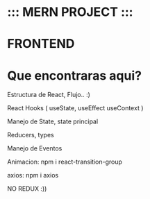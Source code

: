 # ::: MERN PROJECT :::

# FRONTEND

# Que encontraras aqui?

Estructura de React, Flujo.. :)

React Hooks ( useState, useEffect useContext )

Manejo de State, state principal

Reducers, types

Manejo de Eventos

Animacion: npm i react-transition-group

axios: npm i axios

NO REDUX :))